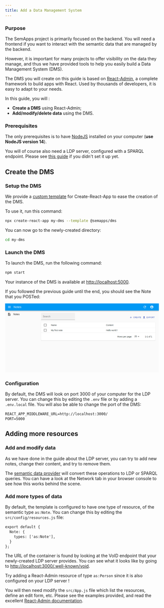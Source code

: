 ```yaml
---
title: Add a Data Management System
---
```


### Purpose

The SemApps project is primarily focused on the backend. You will need a frontend if you want to interact with the semantic data that are managed by the backend.

However, it is important for many projects to offer visibility on the data they manage, and thus we have provided tools to help you easily build a Data Management System (DMS).

The DMS you will create on this guide is based on [React-Admin](https://marmelab.com/react-admin/), a complete framework to build apps with React. Used by thousands of developers, it is easy to adapt to your needs.

In this guide, you will :
- **Create a DMS** using React-Admin;
- **Add/modify/delete data** using the DMS.

### Prerequisites

The only prerequisites is to have [NodeJS](https://nodejs.org/en/) installed on your computer (**use NodeJS version 14**).

You will of course also need a LDP server, configured with a SPARQL endpoint. Please see [this guide](ldp-server.md) if you didn't set it up yet.

## Create the DMS

### Setup the DMS

We provide a [custom template](https://create-react-app.dev/docs/custom-templates/) for Create-React-App to ease the creation of the DMS.

To use it, run this command:

```bash
npx create-react-app my-dms --template @semapps/dms
```

You can now go to the newly-created directory:

```bash
cd my-dms
```

### Launch the DMS

To launch the DMS, run the following command:

```bash
npm start
```

Your instance of the DMS is available at [http://localhost:5000](http://localhost:5000).

If you followed the previous guide until the end, you should see the Note that you POSTed:

![](dms_resources/homepage_dms.png)

### Configuration

By default, the DMS will look on port 3000 of your computer for the LDP server. You can change this by editing the `.env` file or by adding a `.env.local` file. You will also be able to change the port of the DMS:

```
REACT_APP_MIDDLEWARE_URL=http://localhost:3000/
PORT=5000
```

## Adding more resources

### Add and modify data

As we have done in the guide about the LDP server, you can try to add new notes, change their content, and try to remove them.

The [semantic data provider](../frontend/semantic-data-provider) will convert these operations to LDP or SPARQL queries. 
You can have a look at the Network tab in your browser console to see how this works behind the scene.

### Add more types of data

By default, the template is configured to have one type of resource, of the semantic type `as:Note`. 
You can change this by editing the `src/config/resources.js` file:

```
export default {
  Note: {
    types: ['as:Note'],
  }
};
```

The URL of the container is found by looking at the VoID endpoint that your newly-created LDP server provides. You can
see what it looks like by going to [http://localhost:3000/.well-known/void](http://localhost:3000/.well-known/void).

Try adding a React-Admin resource of type `as:Person` since it is also configured on your LDP server !

You will then need modify the `src/App.js` file which list the resources, define an edit form, etc. 
Please see the examples provided, and read the excellent [React-Admin documentation](https://marmelab.com/react-admin/Readme.html).
